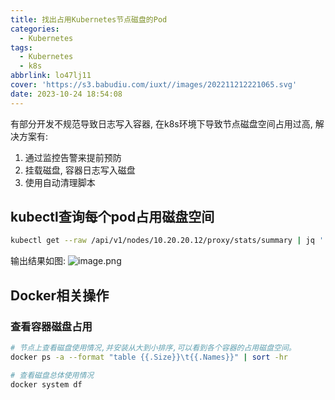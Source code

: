 ```yaml
---
title: 找出占用Kubernetes节点磁盘的Pod
categories:
  - Kubernetes
tags:
  - Kubernetes
  - k8s
abbrlink: lo47lj11
cover: 'https://s3.babudiu.com/iuxt//images/202211212221065.svg'
date: 2023-10-24 18:54:08
---
```


有部分开发不规范导致日志写入容器, 在k8s环境下导致节点磁盘空间占用过高, 解决方案有: 
1. 通过监控告警来提前预防
2. 挂载磁盘, 容器日志写入磁盘
3. 使用自动清理脚本

## kubectl查询每个pod占用磁盘空间

```bash
kubectl get --raw /api/v1/nodes/10.20.20.12/proxy/stats/summary | jq '.pods[] | "PodName:  \(.podRef.name)", "usedBytes:   \(.containers[].rootfs.usedBytes)", "======================================================"'
```

输出结果如图:
![image.png](https://s3.babudiu.com/iuxt//images/202310241858426.png)

## Docker相关操作

### 查看容器磁盘占用

```bash
# 节点上查看磁盘使用情况,并安装从大到小排序,可以看到各个容器的占用磁盘空间。
docker ps -a --format "table {{.Size}}\t{{.Names}}" | sort -hr

# 查看磁盘总体使用情况
docker system df
```

